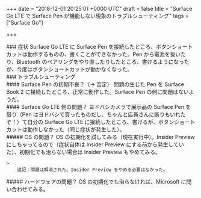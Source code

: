 
+++
date = "2018-12-01 20:25:01 +0000 UTC"
draft = false
title = "Surface Go LTE で Surface Pen が機能しない現象のトラブルシューティング"
tags = ["Surface Go"]

+++
<div class="section">
    ### 症状
    Surface Go LTE に Surface Pen を接続したところ、ボタンショートカットは動作するものの、書くことができなかった。Pen から電池を抜いたり、Bluetooth のペアリングをやり直したりしたところ、書けるようになったが、今度はボタンショートカットが動かなくなった。

</div>
<div class="section">
    ### トラブルシューティング
    
<div class="section">
    #### Surface Pen の初期不良？（→ 否定）
    問題の生じた Pen を Surface Book 2 に接続したところ、正常に動作した。Surface Pen の側に問題はないようだ。

</div>
<div class="section">
    #### Surface Go LTE 側の問題？
    ヨドバシカメラで展示品の Surface Pen を借り（Pen はヨドバシで買ったものだし、ちゃんと店員さんに断りもいれたぞ！）て自分の Surface Go LTE に接続したところ、書けるが、ボタンショートカットは動作しなかった（同じ症状が発生した）。

<div class="section">
    ##### OS の問題？
    OS の初期化を試してみる（現在実行中）。Insider Preview にしちゃってるので（症状自体は Insider Preview にする前から発生していた）、初期化でも治らない場合は Insider Preview もやめてみる。

    >
        追記：問題は解消された。Insider Preview をやめる必要はなかった。

    

</div>
<div class="section">
    ##### ハードウェアの問題？
    OS の初期化でも治らなければ、Microsoft に問い合わせてみる。

</div>
</div>
</div>

